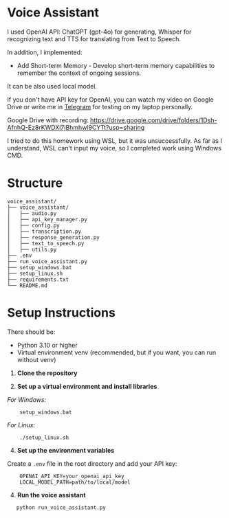 # Voice Assistant

I used OpenAI API: ChatGPT (gpt-4o) for generating, Whisper for recognizing text and TTS for translating from Text to Speech.

In addition, I implemented: 

- Add Short-term Memory - Develop short-term memory capabilities to remember the context of ongoing sessions.

It can be also used local model.

If you don't have API key for OpenAI, you can watch my video on Google Drive or write me in [Telegram](https://t.me/yule4444ka) for testing on my laptop personally.

Google Drive with recording: https://drive.google.com/drive/folders/1Dsh-AfnhQ-Ez8rKWDXl7jBhmhwl9CYTt?usp=sharing

I tried to do this homework using WSL, but it was unsuccessfully. As far as I understand, WSL can't input my voice, so I completed work using Windows CMD.

# Structure

```plaintext
voice_assistant/
├── voice_assistant/
│   ├── audio.py
│   ├── api_key_manager.py
│   ├── config.py
│   ├── transcription.py
│   ├── response_generation.py
│   ├── text_to_speech.py
│   ├── utils.py
├── .env
├── run_voice_assistant.py
├── setup_windows.bat
├── setup_linux.sh
├── requirements.txt
└── README.md
```

# Setup Instructions

There should be:

- Python 3.10 or higher
- Virtual environment venv (recommended, but if you want, you can run without venv)

1. **Clone the repository**

2. **Set up a virtual environment and install libraries**

*For Windows:*

```shell
    setup_windows.bat
```

*For Linux:*

```shell
    ./setup_linux.sh
```

4. **Set up the environment variables** 

Create a `.env` file in the root directory and add your API key:
```shell
    OPENAI_API_KEY=your_openai_api_key
    LOCAL_MODEL_PATH=path/to/local/model
```

4.   **Run the voice assistant**

```shell
   python run_voice_assistant.py
```
